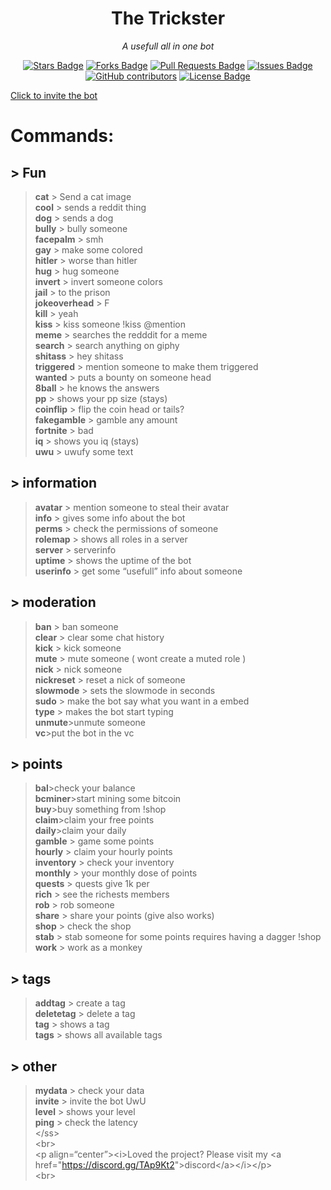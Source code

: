 <h1 align="center">The Trickster</h1>
<p align="center"><i>A usefull all in one bot</i></p>
<div align="center">
  <a href="https://github.com/SkyBlockDev/The-trickster/stargazers"><img src="https://img.shields.io/github/stars/SkyBlockDev/The-trickster" alt="Stars Badge"/></a>
<a href="https://github.com/SkyBlockDev/The-trickster/network/members"><img src="https://img.shields.io/github/forks/SkyBlockDev/The-trickster" alt="Forks Badge"/></a>
<a href="https://github.com/SkyBlockDev/The-trickster/pulls"><img src="https://img.shields.io/github/issues-pr/SkyBlockDev/The-trickster" alt="Pull Requests Badge"/></a>
<a href="https://github.com/SkyBlockDev/The-trickster/issues"><img src="https://img.shields.io/github/issues/SkyBlockDev/The-trickster" alt="Issues Badge"/></a>
<a href="https://github.com/SkyBlockDev/The-trickster/graphs/contributors"><img alt="GitHub contributors" src="https://img.shields.io/github/contributors/SkyBlockDev/The-trickster?color=2b9348"></a>
<a href="https://github.com/SkyBlockDev/The-trickster/blob/master/LICENSE"><img src="https://img.shields.io/github/license/SkyBlockDev/The-trickster?color=2b9348" alt="License Badge"/></a>
</div>
<p class="has-line-data" data-line-start="0" data-line-end="1"><a href="https://discord.com/oauth2/authorize?client_id=748985087420399717&amp;scope=bot&amp;permissions=67120320">Click to invite the bot</a></p>
<h1 class="code-line" data-line-start=1 data-line-end=2 ><a id="Commands_1"></a>Commands:</h1>
<h2 class="code-line" data-line-start=2 data-line-end=3 ><a id="_Fun_2"></a>&gt; Fun</h2>
<blockquote>
<p class="has-line-data" data-line-start="3" data-line-end="28"><strong>cat</strong> &gt; Send a cat image<br>
<strong>cool</strong> &gt; sends a reddit thing<br>
<strong>dog</strong> &gt; sends a dog<br>
<strong>bully</strong> &gt; bully someone<br>
<strong>facepalm</strong> &gt; smh<br>
<strong>gay</strong> &gt; make some colored<br>
<strong>hitler</strong> &gt; worse than hitler<br>
<strong>hug</strong> &gt; hug someone<br>
<strong>invert</strong> &gt; invert someone colors<br>
<strong>jail</strong> &gt; to the prison<br>
<strong>jokeoverhead</strong> &gt; F<br>
<strong>kill</strong> &gt; yeah<br>
<strong>kiss</strong> &gt; kiss someone !kiss @mention<br>
<strong>meme</strong> &gt; searches the redddit for a meme<br>
<strong>search</strong> &gt; search anything on giphy<br>
<strong>shitass</strong> &gt; hey shitass<br>
<strong>triggered</strong> &gt; mention someone to make them triggered<br>
<strong>wanted</strong> &gt; puts a bounty on someone head<br>
<strong>8ball</strong> &gt; he knows the answers<br>
<strong>pp</strong> &gt; shows your pp size (stays)<br>
<strong>coinflip</strong> &gt; flip the coin head or tails?<br>
<strong>fakegamble</strong> &gt; gamble any amount<br>
<strong>fortnite</strong> &gt; bad<br>
<strong>iq</strong> &gt; shows you iq (stays)<br>
<strong>uwu</strong> &gt; uwufy some text</p>
</blockquote>
<h2 class="code-line" data-line-start=28 data-line-end=29 ><a id="_information_28"></a>&gt; information</h2>
<blockquote>
<p class="has-line-data" data-line-start="29" data-line-end="36"><strong>avatar</strong> &gt; mention someone to steal their avatar<br>
<strong>info</strong> &gt; gives some info about the bot<br>
<strong>perms</strong> &gt; check the permissions of someone<br>
<strong>rolemap</strong> &gt; shows all roles in a server<br>
<strong>server</strong> &gt; serverinfo<br>
<strong>uptime</strong> &gt; shows the uptime of the bot<br>
<strong>userinfo</strong> &gt; get some “usefull” info about someone</p>
</blockquote>
<h2 class="code-line" data-line-start=36 data-line-end=37 ><a id="_moderation_36"></a>&gt; moderation</h2>
<blockquote>
<p class="has-line-data" data-line-start="37" data-line-end="48"><strong>ban</strong> &gt; ban someone<br>
<strong>clear</strong> &gt; clear some chat history<br>
<strong>kick</strong> &gt; kick someone<br>
<strong>mute</strong> &gt; mute someone  ( wont create a muted role )<br>
<strong>nick</strong> &gt; nick someone<br>
<strong>nickreset</strong> &gt; reset a nick of someone<br>
<strong>slowmode</strong> &gt; sets the slowmode in seconds<br>
<strong>sudo</strong> &gt; make the bot say what you want in a embed<br>
<strong>type</strong> &gt; makes the bot start typing<br>
<strong>unmute</strong>&gt;unmute someone<br>
<strong>vc</strong>&gt;put the bot in the vc</p>
</blockquote>
<h2 class="code-line" data-line-start=48 data-line-end=49 ><a id="_points_48"></a>&gt; points</h2>
<blockquote>
<p class="has-line-data" data-line-start="49" data-line-end="65"><strong>bal</strong>&gt;check your balance<br>
<strong>bcminer</strong>&gt;start mining some bitcoin<br>
<strong>buy</strong>&gt;buy something from !shop<br>
<strong>claim</strong>&gt;claim your free points<br>
<strong>daily</strong>&gt;claim your daily<br>
<strong>gamble</strong> &gt; game some points<br>
<strong>hourly</strong> &gt; claim your hourly points<br>
<strong>inventory</strong> &gt; check your inventory<br>
<strong>monthly</strong> &gt; your monthly dose of points<br>
<strong>quests</strong> &gt; quests give 1k per<br>
<strong>rich</strong> &gt; see the richests members<br>
<strong>rob</strong> &gt; rob someone<br>
<strong>share</strong> &gt; share your points (give also works)<br>
<strong>shop</strong> &gt; check the shop<br>
<strong>stab</strong> &gt; stab someone for some points requires having a dagger !shop<br>
<strong>work</strong> &gt; work as a monkey</p>
</blockquote>
<h2 class="code-line" data-line-start=65 data-line-end=66 ><a id="_tags_65"></a>&gt; tags</h2>
<blockquote>
<p class="has-line-data" data-line-start="66" data-line-end="70"><strong>addtag</strong> &gt; create a tag<br>
<strong>deletetag</strong> &gt; delete a tag<br>
<strong>tag</strong> &gt; shows a tag<br>
<strong>tags</strong> &gt; shows all available tags</p>
</blockquote>
<h2 class="code-line" data-line-start=70 data-line-end=71 ><a id="_other_70"></a>&gt; other</h2>
<blockquote>
<p class="has-line-data" data-line-start="71" data-line-end="79"><strong>mydata</strong> &gt; check your data<br>
<strong>invite</strong> &gt; invite the bot UwU<br>
<strong>level</strong> &gt; shows your level<br>
<strong>ping</strong> &gt; check the latency<br>
&lt;/ss&gt;<br>
&lt;br&gt;<br>
&lt;p align=“center”&gt;&lt;i&gt;Loved the project? Please visit my &lt;a href=&quot;<a href="https://discord.gg/TAp9Kt2">https://discord.gg/TAp9Kt2</a>&quot;&gt;discord&lt;/a&gt;&lt;/i&gt;&lt;/p&gt;<br>
&lt;br&gt;</p>
</blockquote>
